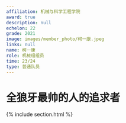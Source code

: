 ```yaml
---
affiliation: 机械与科学工程学院
award: true
description: null
echelon: 22
grade: 2021
image: images/member_photo/柯一康.jpeg
links: null
name: 柯一康
role: 机械组组员
time: 23/24
type: 普通队员
---
```


# 全狼牙最帅的人的追求者
{% include section.html %}
